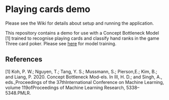 # Playing cards demo

Please see the Wiki for details about setup and running the application.

This repository contains a demo for use with a Concept Bottleneck Model [1] trained to recognise playing cards and classify hand ranks in the game Three card poker. Please see [here](https://github.com/JackFurby/Playing-cards-CBM) for model training.

## References

[1] Koh, P. W.; Nguyen, T.; Tang, Y. S.; Mussmann, S.; Pierson,E.; Kim, B.; and Liang, P. 2020.  Concept Bottleneck Mod-els. In III, H. D.; and Singh, A., eds.,Proceedings of the 37thInternational Conference on Machine Learning, volume 119ofProceedings of Machine Learning Research, 5338–5348.PMLR.

